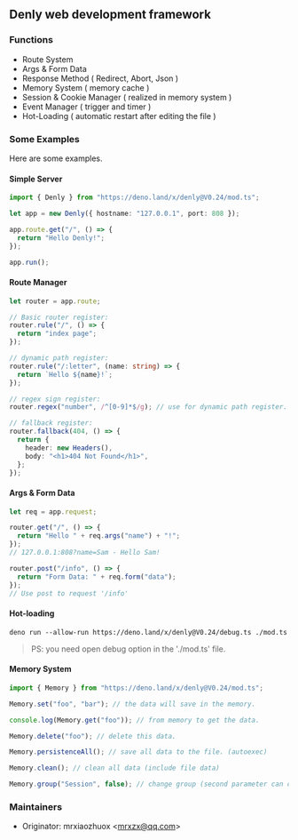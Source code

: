 ## Denly web development framework

### Functions

- Route System
- Args & Form Data
- Response Method ( Redirect, Abort, Json )
- Memory System ( memory cache )
- Session & Cookie Manager ( realized in memory system )
- Event Manager ( trigger and timer )
- Hot-Loading ( automatic restart after editing the file )

### Some Examples

Here are some examples.

#### Simple Server

```typescript
import { Denly } from "https://deno.land/x/denly@V0.24/mod.ts";

let app = new Denly({ hostname: "127.0.0.1", port: 808 });

app.route.get("/", () => {
  return "Hello Denly!";
});

app.run();
```

#### Route Manager

```typescript
let router = app.route;

// Basic router register:
router.rule("/", () => {
  return "index page";
});

// dynamic path register:
router.rule("/:letter", (name: string) => {
  return `Hello ${name}!`;
});

// regex sign register:
router.regex("number", /^[0-9]*$/g); // use for dynamic path register.

// fallback register:
router.fallback(404, () => {
  return {
    header: new Headers(),
    body: "<h1>404 Not Found</h1>",
  };
});
```

#### Args & Form Data

```typescript
let req = app.request;

router.get("/", () => {
  return "Hello " + req.args("name") + "!";
});
// 127.0.0.1:808?name=Sam - Hello Sam!

router.post("/info", () => {
  return "Form Data: " + req.form("data");
});
// Use post to request '/info'
```

#### Hot-loading

```shell
deno run --allow-run https://deno.land/x/denly@V0.24/debug.ts ./mod.ts
```

> PS: you need open debug option in the './mod.ts' file.

#### Memory System

```typescript
import { Memory } from "https://deno.land/x/denly@V0.24/mod.ts";

Memory.set("foo", "bar"); // the data will save in the memory.

console.log(Memory.get("foo")); // from memory to get the data.

Memory.delete("foo"); // delete this data.

Memory.persistenceAll(); // save all data to the file. (autoexec)

Memory.clean(); // clean all data (include file data)

Memory.group("Session", false); // change group (second parameter can close file-cahce)
```

### Maintainers

- Originator: mrxiaozhuox \<mrxzx@qq.com\>
